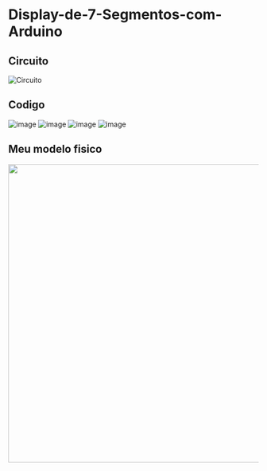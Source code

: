 # Display-de-7-Segmentos-com-Arduino
## Circuito
![Circuito](https://user-images.githubusercontent.com/105546921/200848244-bb9d03f1-ea5e-46cb-bc6d-24a98bf13e1e.png)
## Codigo
![image](https://user-images.githubusercontent.com/105546921/200849799-43a66cb9-67e1-4624-b799-6aacc94494ab.png)
![image](https://user-images.githubusercontent.com/105546921/200849923-50a7c83f-16e8-4937-857d-4617df79e3d9.png)
![image](https://user-images.githubusercontent.com/105546921/200850048-96ec2ecd-f8c7-4550-8f02-3b5620845d89.png)
![image](https://user-images.githubusercontent.com/105546921/200850138-52b3ab78-c451-46c8-9323-8765bcad7dcc.png)
## Meu modelo fisico
<div align="center">
<img src="https://user-images.githubusercontent.com/105546921/200123614-c288be3c-8018-4b06-bd13-c8f9d1a8ed9b.jpg" width="600px" />
</div>
